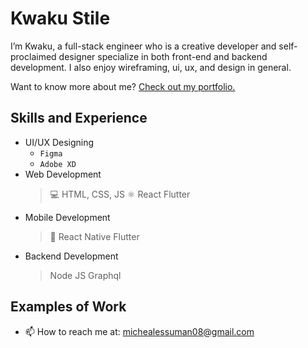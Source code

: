 <!-- ![Design and Development](https://github.com/adriantwarog/adriantwarog/blob/master/freeCodeCamp.jpg) -->

# Kwaku Stile
I’m Kwaku, a full-stack engineer who is a creative developer and self-proclaimed designer specialize in both front-end and backend development. I also enjoy wireframing, ui, ux, and design in general.

Want to know more about me? [Check out my portfolio.](https://github.com/)

## Skills and Experience
* UI/UX Designing
  - `Figma`
  - `Adobe XD`
* Web Development
  > 💻 HTML, CSS, JS
  > ⚛ React
  > Flutter
* Mobile Development
  > 📱 React Native
  > Flutter
* Backend Development
  > Node JS
  > Graphql

## Examples of Work
<!-- <img src="https://github.com/adriantwarog/adriantwarog/blob/master/covid19.gif" width="512" > -->

- 📫 How to reach me at: michealessuman08@gmail.com
